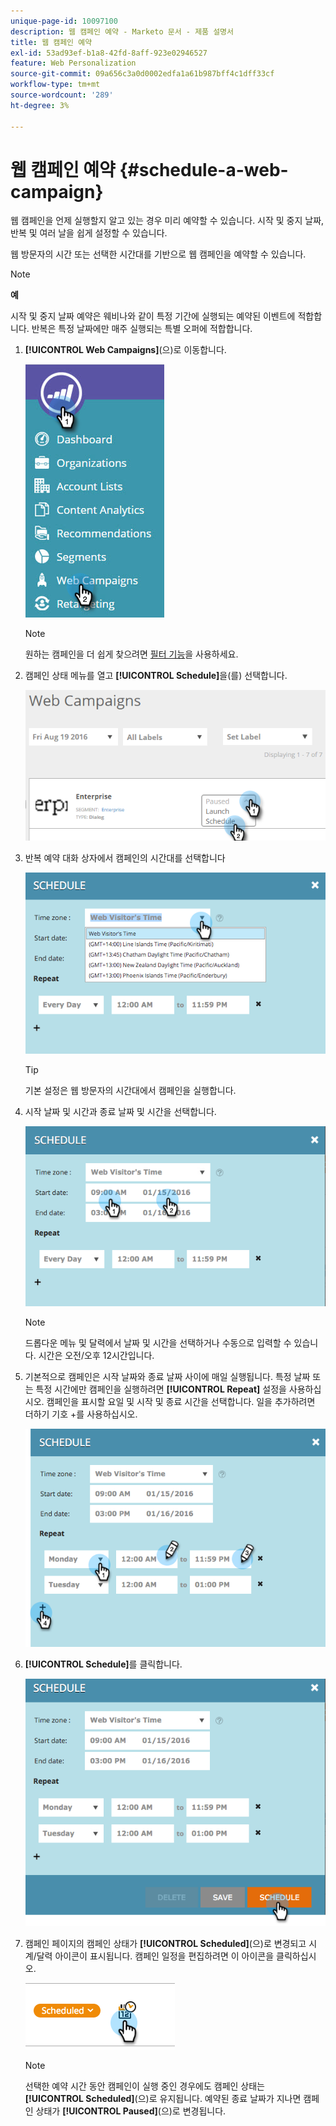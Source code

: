 ```yaml
---
unique-page-id: 10097100
description: 웹 캠페인 예약 - Marketo 문서 - 제품 설명서
title: 웹 캠페인 예약
exl-id: 53ad93ef-b1a8-42fd-8aff-923e02946527
feature: Web Personalization
source-git-commit: 09a656c3a0d0002edfa1a61b987bff4c1dff33cf
workflow-type: tm+mt
source-wordcount: '289'
ht-degree: 3%

---
```


# 웹 캠페인 예약 {#schedule-a-web-campaign}

웹 캠페인을 언제 실행할지 알고 있는 경우 미리 예약할 수 있습니다. 시작 및 중지 날짜, 반복 및 여러 날을 쉽게 설정할 수 있습니다.

웹 방문자의 시간 또는 선택한 시간대를 기반으로 웹 캠페인을 예약할 수 있습니다.

>[!NOTE]
>
>**예**
>
>시작 및 중지 날짜 예약은 웨비나와 같이 특정 기간에 실행되는 예약된 이벤트에 적합합니다. 반복은 특정 날짜에만 매주 실행되는 특별 오퍼에 적합합니다.

1. **[!UICONTROL Web Campaigns]**(으)로 이동합니다.

   ![](assets/image2016-8-18-16-3a38-3a47.png)

   >[!NOTE]
   >
   >원하는 캠페인을 더 쉽게 찾으려면 [필터 기능](/help/marketo/product-docs/web-personalization/working-with-web-campaigns/filter-web-campaigns.md)을 사용하세요.

1. 캠페인 상태 메뉴를 열고 **[!UICONTROL Schedule]**&#x200B;을(를) 선택합니다.

   ![](assets/image2016-8-18-16-3a41-3a45.png)

1. 반복 예약 대화 상자에서 캠페인의 시간대를 선택합니다

   ![](assets/image2016-1-14-8-3a14-3a20.png)

   >[!TIP]
   >
   >기본 설정은 웹 방문자의 시간대에서 캠페인을 실행합니다.

1. 시작 날짜 및 시간과 종료 날짜 및 시간을 선택합니다.

   ![](assets/image2016-1-14-8-3a16-3a12.png)

   >[!NOTE]
   >
   >드롭다운 메뉴 및 달력에서 날짜 및 시간을 선택하거나 수동으로 입력할 수 있습니다. 시간은 오전/오후 12시간입니다.

1. 기본적으로 캠페인은 시작 날짜와 종료 날짜 사이에 매일 실행됩니다. 특정 날짜 또는 특정 시간에만 캠페인을 실행하려면 **[!UICONTROL Repeat]** 설정을 사용하십시오. 캠페인을 표시할 요일 및 시작 및 종료 시간을 선택합니다. 일을 추가하려면 더하기 기호 +를 사용하십시오.

   ![](assets/image2016-1-14-8-3a19-3a37.png)

1. **[!UICONTROL Schedule]**&#x200B;를 클릭합니다.

   ![](assets/image2016-1-14-8-3a27-3a55.png)

1. 캠페인 페이지의 캠페인 상태가 **[!UICONTROL Scheduled]**(으)로 변경되고 시계/달력 아이콘이 표시됩니다. 캠페인 일정을 편집하려면 이 아이콘을 클릭하십시오.

   ![](assets/image2016-1-14-8-3a27-3a32.png)

   >[!NOTE]
   >
   >선택한 예약 시간 동안 캠페인이 실행 중인 경우에도 캠페인 상태는 **[!UICONTROL Scheduled]**(으)로 유지됩니다. 예약된 종료 날짜가 지나면 캠페인 상태가 **[!UICONTROL Paused]**(으)로 변경됩니다.

